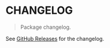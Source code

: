 # CHANGELOG

> Package changelog.

See [GitHub Releases](https://github.com/stdlib-js/regexp-regexp/releases) for the changelog.